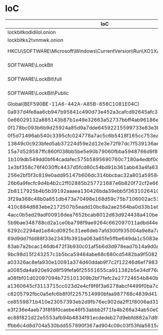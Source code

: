 # IoC

|IoC|Type|Description|
|---|---|---|
|lockbitkodidilol.onion|Domain||
|lockbitks2tvnmwk.onion|Domain||
|HKCU\SOFTWARE\Microsoft\Windows\CurrentVersion\Run\XO1XADpO01|Registry Key||
|SOFTWARE\LockBit|Registry Key||
|SOFTWARE\LockBit\full|Registry Key||
|SOFTWARE\LockBit\Public|Registry Key||
|Global\{BEF590BE-11A6-442A-A85B-656C1081E04C}|Mutex||
|0a937d4fe8aa6cb947b95841c490d73e452a3cafcd92645afc353006786aba76|SHA256||
|0e66029132a885143b87b1e49e32663a52737bbff4ab96186e9e5e829aa2915f|SHA256||
|0f178bc093b6b9d25924a85d9a7dde64592215599733e83e3bbc6df219564335|SHA256||
|0f5d71496ab540c3395cfc024778a7ac5c6b5418f165cc753ea2b2befbd42d51|SHA256||
|13849c0c923bfed5ab37224d59e2d12e3e72f97dc7f539136ae09484cbe8e5e0|SHA256||
|15a7d528587ffc860f038bb5be5e90b79060fbba5948766d9f8aa46381ccde8a|SHA256||
|1b109db549dd0bf64cadafec575b5895690760c7180a4edbf0c5296766162f18|SHA256||
|1e3bf358c76f4030ffc4437d5fcd80c54bd91b361abb43a4fa6340e62d986770|SHA256||
|256e2bf5f3c819e0add95147b606dc314bbcbac32a801a59584f43a4575e25dc|SHA256||
|26b6a9fecfc9d4b4b2c2ff02885b257721687e6b820f72cf2e66c1cae2675739|SHA256||
|2b8117925b4b5b39192aaaea130426bda39ebb5f363102641003f2c2cb33b785|SHA256||
|3f29a368c48b0a851db473a70498e168d59c75b7106002ac533711ca5cfabf89|SHA256||
|410c884d883ebe2172507b5eadd10bc8a2ae2564ba0d33b1e84e5f3c22bd3677|SHA256||
|4acc0b5ed29adf00916dea7652bcab8012d83d924438a410bee32afbcdb995cc|SHA256||
|5b9bae348788cd2a1ce0ba798f9ae9264c662097011adbd44ecfab63a8c4ae28|SHA256||
|6292c2294ad1e84cd0925c31ee6deb7afd300f935004a9e8a7a43bf80034abae|SHA256||
|69d9dd7fdd88f33e2343fb391ba063a65fe5ffbe649da1c5083ec4a67c525997|SHA256||
|83ab7a2bcac146db472f3b930c01af5b6d3d978ead7b14a9d0ac16e1a76e9f9d|SHA256||
|9bc98d15f243257c1b5bca59464abe68c680cd5482ba9f5082201dde41a016cf|SHA256||
|a03326ac8efa930e10091a374d40ddab9f7c2f12246d6ef7983bad93256f1f3a|SHA256||
|a0085da4a920e92d8f59fefa6f25551655ca911382b5e34df76a9333ac8b7214|SHA256||
|a08fbf01d02097094b725101309b2bf7fefc2e27724654b840b87e091aa5c9b9|SHA256||
|a1360645cf3113715cc023d2e4cf9f6f3a6278abcf4499f0ba7cd76c82839eb0|SHA256||
|c8205792fbc0a5efc6b8f0f2257514990bfaa987768c4839d413dd10721e8871|SHA256||
|ce8559871b410e23057393eb2d9fb76ec902da2ff1f8006ad312c81852a41f6f|SHA256||
|e3f236e4aeb73f8f8f0caebe46f53abbb2f71fa4b266a34ab50e01933709e877|SHA256||
|ec88f821d22e5553afb94b4834f91ecdedeb27d9ebfd882a7d8f33b5f12ac38d|SHA256||
|ffbb6c4d8d704a530bdd557890f367ad904c09c03f53fda5615a7208a0ea3e4d|SHA256||

